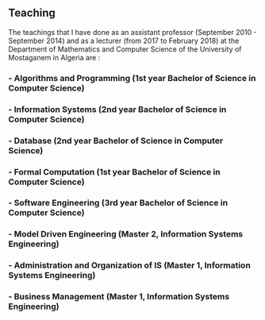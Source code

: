 ## Teaching

The teachings that I have done as an assistant professor (September 2010 - September 2014) and as a lecturer (from 2017 to February 2018)  at the Department of Mathematics and Computer Science of the University of Mostaganem in Algeria are :

### - Algorithms and Programming (1st year Bachelor of Science in Computer Science)

### - Information Systems (2nd year Bachelor of Science in Computer Science)

### - Database (2nd year Bachelor of Science in Computer Science)

### - Formal Computation (1st year Bachelor of Science in Computer Science)

### - Software Engineering (3rd year Bachelor of Science in Computer Science)

### - Model Driven Engineering (Master 2, Information Systems Engineering)

### - Administration and Organization of IS (Master 1, Information Systems Engineering)

### - Business Management (Master 1, Information Systems Engineering)




